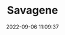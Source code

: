 ---
date: 2022-09-06 11:09:37
title: 'Savagene'	
tags: [free, 2D fighter, PC, 2.5D]
price: Free	
img: https://i.imgur.com/GmSIeKU.jpg
link: https://0-massimo-0.itch.io/savagene	
twitter: https://twitter.com/AnimeMakingIT
---